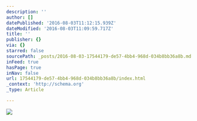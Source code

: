 ```yaml
---
description: ''
author: []
datePublished: '2016-08-03T11:12:15.939Z'
dateModified: '2016-08-03T11:09:59.717Z'
title: ''
publisher: {}
via: {}
starred: false
sourcePath: _posts/2016-08-03-17544179-de57-4bb4-968d-034b8bb36a8b.md
inFeed: true
hasPage: true
inNav: false
url: 17544179-de57-4bb4-968d-034b8bb36a8b/index.html
_context: 'http://schema.org'
_type: Article

---
```

![](https://the-grid-user-content.s3-us-west-2.amazonaws.com/01f9c1db-a75e-44d2-9e5e-44927cdad62b.jpg)